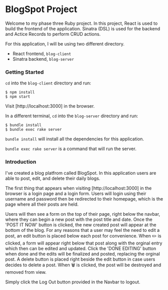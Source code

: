 # BlogSpot Project

Welcome to my phase three Ruby project. In this project, React is used to build the frontend of the application. Sinatra (DSL) is used for the backend and Actice Records to perform CRUD actions.

For this application, I will be using two different directory.
- React frontend, `blog-client`
- Sinatra backend, `blog-server`

### Getting Started
`cd` into the `blog-client` directory and run:
```console
$ npm install
$ npm start
```
Visit [http://localhost:3000] in the browser.

In a different terminal, `cd` into the `blog-server` directory and run:
```console
$ bundle install
$ bundle exec rake server
```
`bundle install` will install all the dependencies for this application.

`bundle exec rake server` is a command that will run the server.

### Introduction
I've created a blog platfrom called BlogSpot. In this application users are able to post, edit, and delete their daily blogs.

The first thing that appears when visiting [http://localhost:3000] in the browser is a login page and a login form. Users will login using their username and password then be redirected to their homepage, which is the page where all their posts are held.

Users will then see a form on the top of their page, right below the navbar, where they can begin a new post with the post title and date. Once the 'POST IT NOW' button is clicked, the new created post will appear at the bottom of the blog. For any reasons that a user may feel the need to edit a post, an edit button is placed below each post for convenience. When ✏️ is clicked, a form will appear right below that post along with the orginal entry which then can be edited and updated. Click the 'DONE EDITING' button when done and the edits will be finalized and posted, replacing the orginal post. A delete button is placed right beside the edit button in case users decides to delete a post. When 🗑 is clicked, the post will be destroyed and removed from view.

Simply click the Log Out button provided in the Navbar to logout.